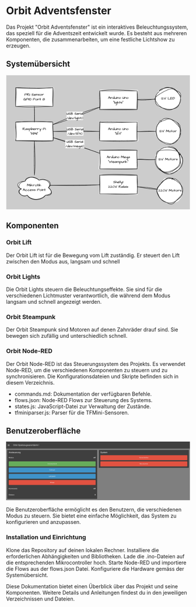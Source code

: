 # Orbit Adventsfenster

Das Projekt "Orbit Adventsfenster" ist ein interaktives Beleuchtungssystem, das speziell für die Adventszeit entwickelt wurde. Es besteht aus mehreren Komponenten, die zusammenarbeiten, um eine festliche Lichtshow zu erzeugen.

## Systemübersicht

![System overview](images/orbit-xmas.png)

## Komponenten

### Orbit Lift
Der Orbit Lift ist für die Bewegung vom Lift zuständig. Er steuert den Lift zwischen den Modus aus, langsam und schnell

### Orbit Lights

Die Orbit Lights steuern die Beleuchtungseffekte. Sie sind für die verschiedenen Lichtmuster verantwortlich, die während dem Modus langsam und schnell angezeigt werden.

### Orbit Steampunk
Der Orbit Steampunk sind Motoren auf denen Zahnräder drauf sind. Sie bewegen sich zufällig und unterschiedlich schnell.

### Orbit Node-RED

Der Orbit Node-RED ist das Steuerungssystem des Projekts. Es verwendet Node-RED, um die verschiedenen Komponenten zu steuern und zu synchronisieren. Die Konfigurationsdateien und Skripte befinden sich in diesem Verzeichnis.

- commands.md: Dokumentation der verfügbaren Befehle.
- flows.json: Node-RED Flows zur Steuerung des Systems.
- states.js: JavaScript-Datei zur Verwaltung der Zustände.
- tfminiparser.js: Parser für die TFMini-Sensoren.


## Benutzeroberfläche

![HMI](images/hmi.png)

Die Benutzeroberfläche ermöglicht es den Benutzern, die verschiedenen Modus zu steuern. Sie bietet eine einfache Möglichkeit, das System zu konfigurieren und anzupassen.

### Installation und Einrichtung
Klone das Repository auf deinen lokalen Rechner.
Installiere die erforderlichen Abhängigkeiten und Bibliotheken.
Lade die .ino-Dateien auf die entsprechenden Mikrocontroller hoch.
Starte Node-RED und importiere die Flows aus der flows.json Datei.
Konfiguriere die Hardware gemäss der Systemübersicht.

Diese Dokumentation bietet einen Überblick über das Projekt und seine Komponenten. Weitere Details und Anleitungen findest du in den jeweiligen Verzeichnissen und Dateien.